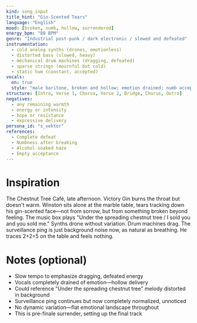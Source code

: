 ```yaml
---
kind: song_input
title_hint: "Gin-Scented Tears"
language: "English"
mood: [broken, numb, hollow, surrendered]
energy_bpm: "80 BPM"
genre: "Industrial post-punk / dark electronic / slowed and defeated"
instrumentation:
  - cold analog synths (drones, emotionless)
  - distorted bass (slowed, heavy)
  - mechanical drum machines (dragging, defeated)
  - sparse strings (mournful but cold)
  - static hum (constant, accepted)
vocals:
  on: true
  style: "male baritone, broken and hollow; emotion drained; numb acceptance"
structure: [Intro, Verse 1, Chorus, Verse 2, Bridge, Chorus, Outro]
negatives:
  - any remaining warmth
  - energy or intensity
  - hope or resistance
  - expressive delivery
persona_id: "s_vektor"
references:
  - Complete defeat
  - Numbness after breaking
  - Alcohol-soaked haze
  - Empty acceptance
---
```


# Inspiration

The Chestnut Tree Café, late afternoon. Victory Gin burns the throat but doesn't warm. Winston sits alone at the marble table, tears tracking down his gin-scented face—not from sorrow, but from something broken beyond feeling. The music box plays "Under the spreading chestnut tree / I sold you and you sold me." Synths drone without variation. Drum machines drag. The surveillance ping is just background noise now, as natural as breathing. He traces 2+2=5 on the table and feels nothing.

# Notes (optional)

- Slow tempo to emphasize dragging, defeated energy
- Vocals completely drained of emotion—hollow delivery
- Could reference "Under the spreading chestnut tree" melody distorted in background
- Surveillance ping continues but now completely normalized, unnoticed
- No dynamic variation—flat emotional landscape throughout
- This is pre-finale surrender, setting up the final track
